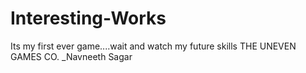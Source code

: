 # Interesting-Works
Its my first ever game....wait and watch my future skills
THE UNEVEN GAMES CO.
                   _Navneeth Sagar
